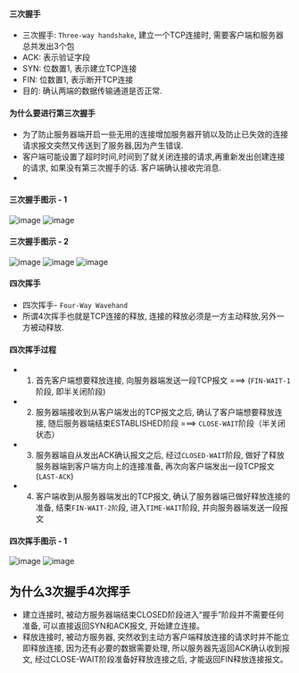 #### 三次握手
- 三次握手: `Three-way handshake`, 建立一个TCP连接时, 需要客户端和服务器总共发出3个包
- ACK: 表示验证字段
- SYN: 位数置1, 表示建立TCP连接
- FIN: 位数置1, 表示断开TCP连接
- 目的: 确认两端的数据传输通道是否正常.

#### 为什么要进行第三次握手
- 为了防止服务器端开启一些无用的连接增加服务器开销以及防止已失效的连接请求报文突然又传送到了服务器,因为产生错误.
- 客户端可能设置了超时时间,时间到了就关闭连接的请求,再重新发出创建连接的请求, 如果没有第三次握手的话. 客户端确认接收完消息.
- 

#### 三次握手图示 - 1
![image](https://user-images.githubusercontent.com/13994442/99750073-b0c86800-2b1a-11eb-9d62-c16653352524.png)
![image](https://user-images.githubusercontent.com/13994442/99750085-b7ef7600-2b1a-11eb-8b57-a5461f3a5466.png)


#### 三次握手图示 - 2
![image](https://user-images.githubusercontent.com/13994442/99750136-c9d11900-2b1a-11eb-9bc9-420886f22f92.png)
![image](https://user-images.githubusercontent.com/13994442/99750150-d2295400-2b1a-11eb-9fef-494bc7d71bac.png)
![image](https://user-images.githubusercontent.com/13994442/99750157-d5244480-2b1a-11eb-9175-1170e36da76e.png)

#### 四次挥手
- 四次挥手- `Four-Way Wavehand`
- 所谓4次挥手也就是TCP连接的释放, 连接的释放必须是一方主动释放,另外一方被动释放.


#### 四次挥手过程
- 1. 首先客户端想要释放连接, 向服务器端发送一段TCP报文 ===> (`FIN-WAIT-1`阶段, 即半关闭阶段)
- 2. 服务器端接收到从客户端发出的TCP报文之后, 确认了客户端想要释放连接, 随后服务器端结束ESTABLISHED阶段 ===> `CLOSE-WAIT`阶段（半关闭状态）
- 3. 服务器端自从发出ACK确认报文之后, 经过`CLOSED-WAIT`阶段, 做好了释放服务器端到客户端方向上的连接准备, 再次向客户端发出一段TCP报文 (`LAST-ACK`)
- 4. 客户端收到从服务器端发出的TCP报文, 确认了服务器端已做好释放连接的准备, 结束`FIN-WAIT-2阶`段, 进入`TIME-WAIT`阶段, 并向服务器端发送一段报文

#### 四次挥手图示 - 1
![image](https://user-images.githubusercontent.com/13994442/99750190-e4a38d80-2b1a-11eb-8185-6908231fd2c7.png)
![image](https://user-images.githubusercontent.com/13994442/99750198-e8371480-2b1a-11eb-8c15-8f1d309e2292.png)


## 为什么3次握手4次挥手
- 建立连接时, 被动方服务器端结束CLOSED阶段进入“握手”阶段并不需要任何准备, 可以直接返回SYN和ACK报文, 开始建立连接。
- 释放连接时, 被动方服务器, 突然收到主动方客户端释放连接的请求时并不能立即释放连接, 因为还有必要的数据需要处理, 所以服务器先返回ACK确认收到报文, 经过CLOSE-WAIT阶段准备好释放连接之后, 才能返回FIN释放连接报文。
